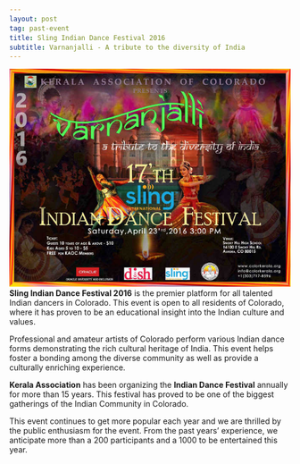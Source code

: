 ```yaml
---
layout: post
tag: past-event
title: Sling Indian Dance Festival 2016
subtitle: Varnanjalli - A tribute to the diversity of India
---
```

![poster of IDF 2016](/img/indian-dance-festival-2016.jpg)  
**Sling Indian Dance Festival 2016** is the premier platform for all talented Indian dancers in Colorado. This event is open to all residents of Colorado, where it has proven to be an educational insight into the Indian culture and values.

Professional and amateur artists of Colorado perform various Indian dance forms demonstrating the rich cultural heritage of India. This event helps foster a bonding among the diverse community as well as provide a culturally enriching experience.

**Kerala Association** has been organizing the **Indian Dance Festival** annually for more than 15 years. This festival has proved to be one of the biggest gatherings of the Indian Community in Colorado.

This event continues to get more popular each year and we are thrilled by the public enthusiasm for the event. From the past years’ experience, we anticipate more than a 200 participants and a 1000 to be entertained this year.



